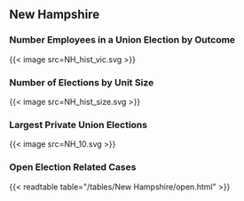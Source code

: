 ##  New Hampshire

### Number Employees in a Union Election by Outcome
{{< image src=NH_hist_vic.svg >}}

### Number of Elections by Unit Size
{{< image src=NH_hist_size.svg >}}

### Largest Private Union Elections
{{< image src=NH_10.svg >}}

### Open Election Related Cases
{{< readtable table="/tables/New Hampshire/open.html" >}}


